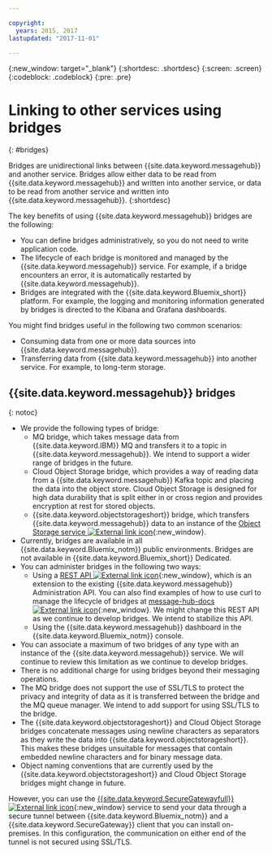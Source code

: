 ```yaml
---

copyright:
  years: 2015, 2017
lastupdated: "2017-11-01"

---
```


{:new_window: target="_blank"}
{:shortdesc: .shortdesc}
{:screen: .screen}
{:codeblock: .codeblock}
{:pre: .pre}

# Linking to other services using bridges
{: #bridges}

Bridges are unidirectional links between {{site.data.keyword.messagehub}} and another service. Bridges allow either
data to be read from {{site.data.keyword.messagehub}} and written
into another service, or data to be read from another service and written into {{site.data.keyword.messagehub}}. 
{:shortdesc}

The key benefits of using {{site.data.keyword.messagehub}} bridges are the following:  

* You can define bridges administratively, so you do not need to write application code.
* The lifecycle of each bridge is monitored and managed by the {{site.data.keyword.messagehub}} service. For example, if a bridge encounters an error, it is automatically restarted by {{site.data.keyword.messagehub}}.
* Bridges are integrated with the {{site.data.keyword.Bluemix_short}} platform. For example, the logging and monitoring information generated by  bridges is directed to the Kibana and Grafana dashboards.

You might find bridges useful in the following two common scenarios:

* Consuming data from one or more data sources into {{site.data.keyword.messagehub}}.
* Transferring data from {{site.data.keyword.messagehub}} into another service. For example, to long-term storage.

## {{site.data.keyword.messagehub}} bridges
{: notoc}

* We provide the following types of bridge: 
  - MQ bridge, which takes message data from {{site.data.keyword.IBM}} MQ and transfers it to a topic in {{site.data.keyword.messagehub}}. We intend to support a wider range of bridges in the future.
  - Cloud Object Storage bridge, which provides a way of reading data from a {{site.data.keyword.messagehub}} Kafka topic
and placing the data into the object store. Cloud Object Storage is designed for high data durability that is 
split either in or cross region and provides encryption at rest for stored objects.
  - {{site.data.keyword.objectstorageshort}} bridge, which transfers {{site.data.keyword.messagehub}} data to an instance of the [Object Storage service ![External link icon](../../icons/launch-glyph.svg "External link icon")](/docs/services/ObjectStorage/index.html){:new_window}.
* Currently, bridges are available in all {{site.data.keyword.Bluemix_notm}} public environments. Bridges are not available in {{site.data.keyword.Bluemix_short}} Dedicated.
* You can administer bridges in the following two ways:
  - Using a [REST API ![External link icon](../../icons/launch-glyph.svg "External link icon")](https://github.com/ibm-messaging/message-hub-docs){:new_window}, which is an extension to the existing {{site.data.keyword.messagehub}} Administration API. You can also find examples of how to use curl to manage the lifecycle of bridges at [message-hub-docs ![External link icon](../../icons/launch-glyph.svg "External link icon")](https://github.com/ibm-messaging/message-hub-docs){:new_window}. We might change this REST API as we continue to develop bridges. We intend to stabilize this API.
  - Using the {{site.data.keyword.messagehub}} dashboard in the {{site.data.keyword.Bluemix_notm}} console.
* You can associate a maximum of two bridges of any type with an instance of the {{site.data.keyword.messagehub}} service. We will continue to review this limitation as we continue to develop bridges.
* There is no additional charge for using bridges beyond their messaging operations.
* The MQ bridge does not support the use of SSL/TLS to protect the privacy and integrity of data as it is transferred between the bridge and the MQ queue manager. We intend to add support for using SSL/TLS to the bridge. 
* The {{site.data.keyword.objectstorageshort}} and Cloud Object Storage bridges concatenate messages using newline characters as separators as they write the data into {{site.data.keyword.objectstorageshort}}. This makes these bridges unsuitable for messages that contain embedded newline characters and for binary message data.
* Object naming conventions that are currently used by the {{site.data.keyword.objectstorageshort}} and Cloud Object Storage bridges might change in future.

However, you can use the [{{site.data.keyword.SecureGatewayfull}} ![External link icon](../../icons/launch-glyph.svg "External link icon")](/docs/services/SecureGateway/secure_gateway.html){:new_window} service to send your data
through a secure tunnel between {{site.data.keyword.Bluemix_notm}}
and a {{site.data.keyword.SecureGateway}} client that you can
install on-premises. In this configuration, the communication on either end of the tunnel is not
secured using SSL/TLS.
